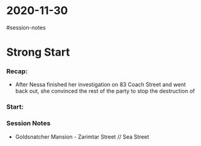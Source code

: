 # 2020-11-30

\#session-notes 

# Strong Start

### Recap:

* After Nessa finished her investigation on 83 Coach Street and went back out, she convinced the rest of the party to stop the destruction of

### Start:

### Session Notes

* Goldsnatcher Mansion - Zarimtar Street // Sea Street
